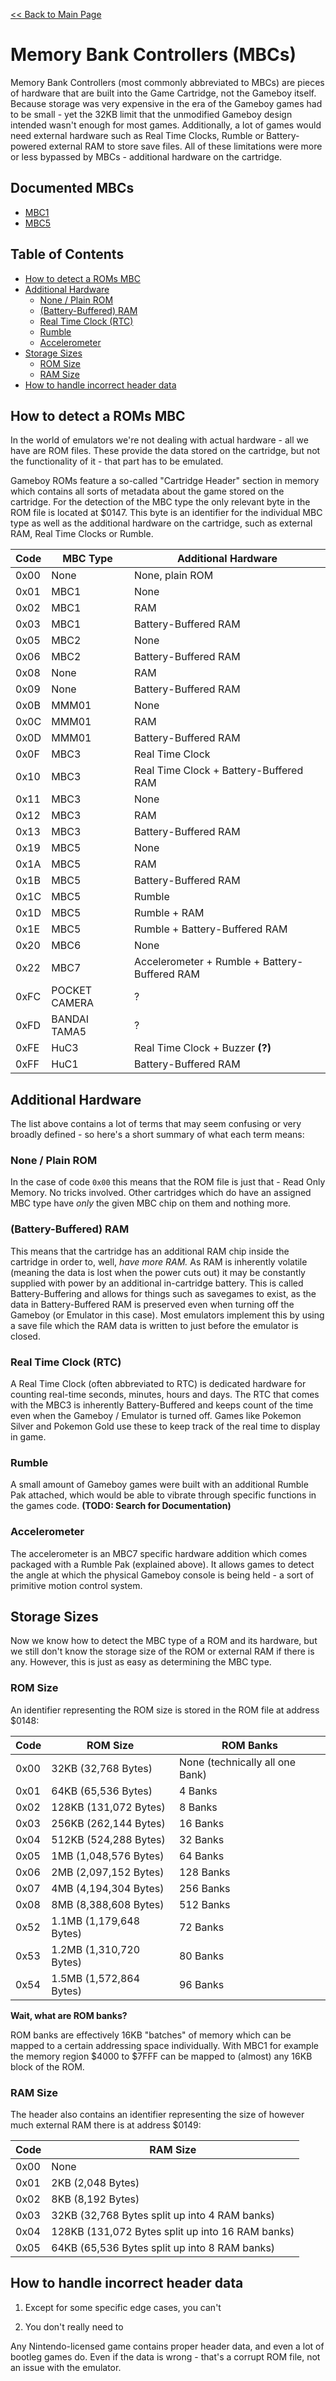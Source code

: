 [<< Back to Main Page](../)

# Memory Bank Controllers (MBCs)

Memory Bank Controllers (most commonly abbreviated to MBCs) are pieces of hardware that are built into the Game Cartridge, not the Gameboy itself. Because storage was very expensive in the era of the Gameboy games had to be small - yet the 32KB limit that the unmodified Gameboy design intended wasn't enough for most games. Additionally, a lot of games would need external hardware such as Real Time Clocks, Rumble or Battery-powered external RAM to store save files. All of these limitations were more or less bypassed by MBCs - additional hardware on the cartridge.

## Documented MBCs

* [MBC1](mbc1)
* [MBC5](mbc5)

## Table of Contents

- [How to detect a ROMs MBC](#how-to-detect-a-roms-mbc)
- [Additional Hardware](#additional-hardware)
  * [None / Plain ROM](#none--plain-rom)
  * [(Battery-Buffered) RAM](#battery-buffered-ram)
  * [Real Time Clock (RTC)](#real-time-clock-rtc)
  * [Rumble](#rumble)
  * [Accelerometer](#accelerometer)
- [Storage Sizes](#storage-sizes)
  * [ROM Size](#rom-size)
  * [RAM Size](#ram-size)
- [How to handle incorrect header data](#how-to-handle-incorrect-header-data)

## How to detect a ROMs MBC

In the world of emulators we're not dealing with actual hardware - all we have are ROM files. These provide the data stored on the cartridge, but not the functionality of it - that part has to be emulated.

Gameboy ROMs feature a so-called "Cartridge Header" section in memory which contains all sorts of metadata about the game stored on the cartridge. For the detection of the MBC type the only relevant byte in the ROM file is located at $0147. This byte is an identifier for the individual MBC type as well as the additional hardware on the cartridge, such as external RAM, Real Time Clocks or Rumble.

| **Code** | **MBC Type**  | **Additional Hardware**                       |
| -------- | ------------- | --------------------------------------------- |
| 0x00     | None          | None, plain ROM                               |
| 0x01     | MBC1          | None                                          |
| 0x02     | MBC1          | RAM                                           |
| 0x03     | MBC1          | Battery-Buffered RAM                          |
| 0x05     | MBC2          | None                                          |
| 0x06     | MBC2          | Battery-Buffered RAM                          |
| 0x08     | None          | RAM                                           |
| 0x09     | None          | Battery-Buffered RAM                          |
| 0x0B     | MMM01         | None                                          |
| 0x0C     | MMM01         | RAM                                           |
| 0x0D     | MMM01         | Battery-Buffered RAM                          |
| 0x0F     | MBC3          | Real Time Clock                               |
| 0x10     | MBC3          | Real Time Clock + Battery-Buffered RAM        |
| 0x11     | MBC3          | None                                          |
| 0x12     | MBC3          | RAM                                           |
| 0x13     | MBC3          | Battery-Buffered RAM                          |
| 0x19     | MBC5          | None                                          |
| 0x1A     | MBC5          | RAM                                           |
| 0x1B     | MBC5          | Battery-Buffered RAM                          |
| 0x1C     | MBC5          | Rumble                                        |
| 0x1D     | MBC5          | Rumble + RAM                                  |
| 0x1E     | MBC5          | Rumble + Battery-Buffered RAM                 |
| 0x20     | MBC6          | None                                          |
| 0x22     | MBC7          | Accelerometer + Rumble + Battery-Buffered RAM |
| 0xFC     | POCKET CAMERA | ?                                             |
| 0xFD     | BANDAI TAMA5  | ?                                             |
| 0xFE     | HuC3          | Real Time Clock + Buzzer **(?)**              |
| 0xFF     | HuC1          | Battery-Buffered RAM                          |

## Additional Hardware

The list above contains a lot of terms that may seem confusing or very broadly defined - so here's a short summary of what each term means:

### None / Plain ROM

In the case of code `0x00` this means that the ROM file is just that - Read Only Memory. No tricks involved. Other cartridges which do have an assigned MBC type have *only* the given MBC chip on them and nothing more.

### (Battery-Buffered) RAM

This means that the cartridge has an additional RAM chip inside the cartridge in order to, well, *have more RAM.* As RAM is inherently volatile (meaning the data is lost when the power cuts out) it may be constantly supplied with power by an additional in-cartridge battery. This is called Battery-Buffering and allows for things such as savegames to exist, as the data in Battery-Buffered RAM is preserved even when turning off the Gameboy (or Emulator in this case). Most emulators implement this by using a save file which the RAM data is written to just before the emulator is closed.

### Real Time Clock (RTC)

A Real Time Clock (often abbreviated to RTC) is dedicated hardware for counting real-time seconds, minutes, hours and days. The RTC that comes with the MBC3 is inherently Battery-Buffered and keeps count of the time even when the Gameboy / Emulator is turned off. Games like Pokemon Silver and Pokemon Gold use these to keep track of the real time to display in game.

### Rumble

A small amount of Gameboy games were built with an additional Rumble Pak attached, which would be able to vibrate through specific functions in the games code. **(TODO: Search for Documentation)**

### Accelerometer

The accelerometer is an MBC7 specific hardware addition which comes packaged with a Rumble Pak (explained above). It allows games to detect the angle at which the physical Gameboy console is being held - a sort of primitive motion control system.

## Storage Sizes

Now we know how to detect the MBC type of a ROM and its hardware, but we still don't know the storage size of the ROM or external RAM if there is any. However, this is just as easy as determining the MBC type.

### ROM Size

An identifier representing the ROM size is stored in the ROM file at address $0148:

| **Code** | **ROM Size**            | **ROM Banks**                   |
| -------- | ----------------------- | ------------------------------- |
| 0x00     | 32KB (32,768 Bytes)     | None (technically all one Bank) |
| 0x01     | 64KB (65,536 Bytes)     | 4 Banks                         |
| 0x02     | 128KB (131,072 Bytes)   | 8 Banks                         |
| 0x03     | 256KB (262,144 Bytes)   | 16 Banks                        |
| 0x04     | 512KB (524,288 Bytes)   | 32 Banks                        |
| 0x05     | 1MB (1,048,576 Bytes)   | 64 Banks                        |
| 0x06     | 2MB (2,097,152 Bytes)   | 128 Banks                       |
| 0x07     | 4MB (4,194,304 Bytes)   | 256 Banks                       |
| 0x08     | 8MB (8,388,608 Bytes)   | 512 Banks                       |
| 0x52     | 1.1MB (1,179,648 Bytes) | 72 Banks                        |
| 0x53     | 1.2MB (1,310,720 Bytes) | 80 Banks                        |
| 0x54     | 1.5MB (1,572,864 Bytes) | 96 Banks                        |

**Wait, what are ROM banks?**

ROM banks are effectively 16KB "batches" of memory which can be mapped to a certain addressing space individually. With MBC1 for example the memory region $4000 to $7FFF can be mapped to (almost) any 16KB block of the ROM.

### RAM Size

The header also contains an identifier representing the size of however much external RAM there is at address $0149:

| **Code** | **RAM Size**                                     |
| -------- | ------------------------------------------------ |
| 0x00     | None                                             |
| 0x01     | 2KB (2,048 Bytes)                                |
| 0x02     | 8KB (8,192 Bytes)                                |
| 0x03     | 32KB (32,768 Bytes split up into 4 RAM banks)    |
| 0x04     | 128KB (131,072 Bytes split up into 16 RAM banks) |
| 0x05     | 64KB (65,536 Bytes split up into 8 RAM banks)    |

## How to handle incorrect header data

1) Except for some specific edge cases, you can't

2) You don't really need to

Any Nintendo-licensed game contains proper header data, and even a lot of bootleg games do. Even if the data is wrong - that's a corrupt ROM file, not an issue with the emulator.